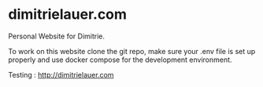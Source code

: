 # dimitrielauer.com
Personal Website for Dimitrie.

To work on this website clone the git repo, make sure your .env file is set up properly and use docker compose for the development environment.

Testing : http://dimitrielauer.com
